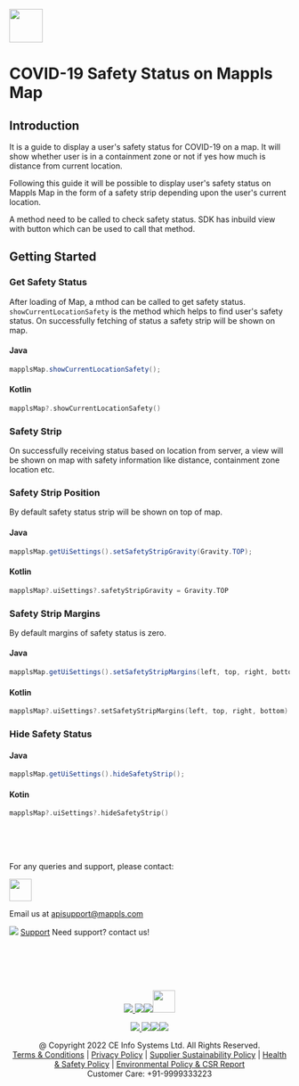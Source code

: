 
[<img src="https://about.mappls.com/images/mappls-b-logo.svg" height="60"/> </p>](https://www.mapmyindia.com/api)

# COVID-19 Safety Status on Mappls Map

## Introduction

It is a guide to display a user's safety status for COVID-19 on a map. It will show whether user is in a containment zone or not if yes how much is distance from current location.

Following this guide it will be possible to display user's safety status on Mappls Map  in the form of a safety strip depending upon the user's current location.

A method need to be called to check safety status. SDK has inbuild view with button which can be used to call that method.


## Getting Started

### Get Safety Status

After loading of Map, a mthod can be called to get safety status.  `showCurrentLocationSafety`  is the method which helps to find user's safety status. On successfully fetching of status a safety strip will be shown on map.

#### Java
~~~java
mapplsMap.showCurrentLocationSafety();
~~~

#### Kotlin
~~~kotlin
mapplsMap?.showCurrentLocationSafety()
~~~


### Safety Strip

On successfully receiving status based on location from server, a view will be shown on map with safety information like distance, containment zone location etc.

### Safety Strip Position

By default safety status strip will be shown on top of map.

#### Java
~~~java
mapplsMap.getUiSettings().setSafetyStripGravity(Gravity.TOP);
~~~

#### Kotlin
~~~kotlin
mapplsMap?.uiSettings?.safetyStripGravity = Gravity.TOP
~~~
### Safety Strip Margins
By default margins of safety status is zero.

#### Java
~~~java
mapplsMap.getUiSettings().setSafetyStripMargins(left, top, right, bottom);
~~~

#### Kotlin
~~~kotlin
mapplsMap?.uiSettings?.setSafetyStripMargins(left, top, right, bottom)
~~~
### Hide Safety Status

#### Java
~~~java
mapplsMap.getUiSettings().hideSafetyStrip();
~~~
#### Kotin
~~~kotlin
mapplsMap?.uiSettings?.hideSafetyStrip()
~~~

<br><br><br>

For any queries and support, please contact: 

[<img src="https://about.mappls.com/images/mappls-logo.svg" height="40"/> </p>](https://about.mappls.com/api/)
Email us at [apisupport@mappls.com](mailto:apisupport@mappls.com)


![](https://www.mapmyindia.com/api/img/icons/support.png)
[Support](https://about.mappls.com/contact/)
Need support? contact us!

<br></br>
<br></br>

[<p align="center"> <img src="https://www.mapmyindia.com/api/img/icons/stack-overflow.png"/> ](https://stackoverflow.com/questions/tagged/mappls-api)[![](https://www.mapmyindia.com/api/img/icons/blog.png)](https://about.mappls.com/blog/)[![](https://www.mapmyindia.com/api/img/icons/gethub.png)](https://github.com/Mappls-api)[<img src="https://mmi-api-team.s3.ap-south-1.amazonaws.com/API-Team/npm-logo.one-third%5B1%5D.png" height="40"/> </p>](https://www.npmjs.com/org/mapmyindia) 



[<p align="center"> <img src="https://www.mapmyindia.com/june-newsletter/icon4.png"/> ](https://www.facebook.com/Mapplsofficial)[![](https://www.mapmyindia.com/june-newsletter/icon2.png)](https://twitter.com/mappls)[![](https://www.mapmyindia.com/newsletter/2017/aug/llinkedin.png)](https://www.linkedin.com/company/mappls/)[![](https://www.mapmyindia.com/june-newsletter/icon3.png)](https://www.youtube.com/channel/UCAWvWsh-dZLLeUU7_J9HiOA)




<div align="center">@ Copyright 2022 CE Info Systems Ltd. All Rights Reserved.</div>

<div align="center"> <a href="https://about.mappls.com/api/terms-&-conditions">Terms & Conditions</a> | <a href="https://about.mappls.com/about/privacy-policy">Privacy Policy</a> | <a href="https://about.mappls.com/pdf/mapmyIndia-sustainability-policy-healt-labour-rules-supplir-sustainability.pdf">Supplier Sustainability Policy</a> | <a href="https://about.mappls.com/pdf/Health-Safety-Management.pdf">Health & Safety Policy</a> | <a href="https://about.mappls.com/pdf/Environment-Sustainability-Policy-CSR-Report.pdf">Environmental Policy & CSR Report</a>

<div align="center">Customer Care: +91-9999333223</div>
